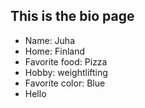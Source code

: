 ## This is the bio page

- Name: Juha
- Home: Finland
- Favorite food: Pizza
- Hobby: weightlifting
- Favorite color: Blue
- Hello
